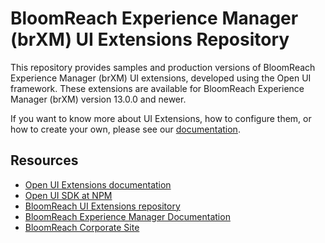 # BloomReach Experience Manager (brXM) UI Extensions Repository

This repository provides samples and production versions of BloomReach Experience Manager (brXM) UI extensions, developed using the Open UI framework. These extensions are available for BloomReach Experience Manager (brXM) version 13.0.0 and newer.

If you want to know more about UI Extensions, how to configure them, or how to create your own, please see our [documentation](https://documentation.bloomreach.com/library/concepts/open-ui/introduction.html).

## Resources

- [Open UI Extensions documentation](https://documentation.bloomreach.com/library/concepts/open-ui/introduction.html)
- [Open UI SDK at NPM](https://www.npmjs.com/package/@bloomreach/ui-extension)
- [BloomReach UI Extensions repository](https://github.com/bloomreach/ui-extensions)
- [BloomReach Experience Manager Documentation](https://documentation.bloomreach.com)
- [BloomReach Corporate Site](https://www.bloomreach.com)
